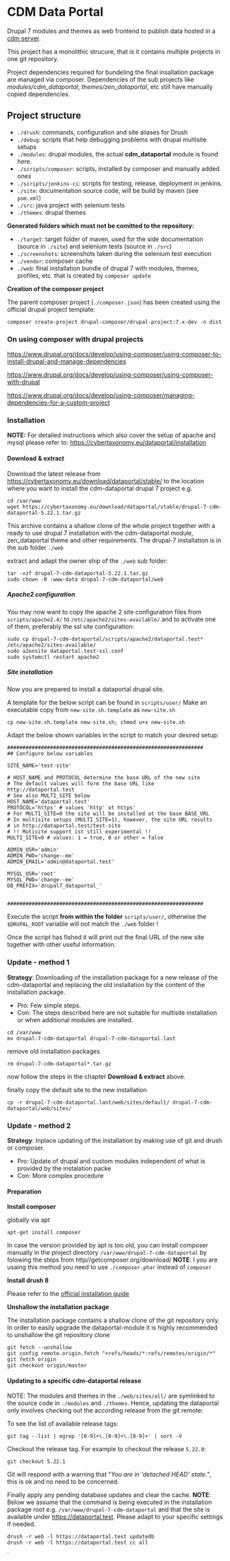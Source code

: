 # CDM Data Portal

Drupal 7 modules and themes as web frontend to publish data hosted in a [cdm server](https://github.com/cybertaxonomy/cdm-server).

This project has a monolithic strucure, that is it contains multiple projects in one git repository.

Project dependencies required for bundeling the final insallation package are managed via composer. Dependencies of the sub projects like *modules/cdm_dataportal*, *themes/zen_dataportal*, etc still have manually copied dependencies. 

## Project structure

* `./drush`: commands, configuration and site aliases for Drush
* `./debug`: scripts that help debugging problems with drupal multisite setups
* `./modules`: drupal modules, the actual **cdm_dataportal** module is found here. 
* `./scripts/composer`: scripts, installed by composer and manually added ones
* `./scripts/jenkins-ci`: scripts for testing, release, deployment in jenkins.
* `./site`: documentation source code, will be build by maven (see `pom.xml`)
* `./src`: java project with selenium tests
* `./themes`: drupal themes

**Generated folders which must not be comitted to the repository:**

* `./target`: target folder of maven, used for the side documentation (source in `./site`) and selenium tests (source in `./src`)
* `./screenshots`: screenshots taken during the selenium test execution
* `./vendor`: composer cache
* `./web`: final installation bundle of drupal 7 with modules, themes, profiles, etc. that is created by `composer update`

**Creation of the composer project**

The parent composer project (`./composer.json`) has been created using the official drupal project template:

~~~
composer create-project drupal-composer/drupal-project:7.x-dev -n dist
~~~

### On using composer with drupal projects

https://www.drupal.org/docs/develop/using-composer/using-composer-to-install-drupal-and-manage-dependencies

https://www.drupal.org/docs/develop/using-composer/using-composer-with-drupal

https://www.drupal.org/docs/develop/using-composer/managing-dependencies-for-a-custom-project



### Installation

**NOTE:** For detailed instructions which also cover the setup of apache and mysql please refer to: https://cybertaxonomy.eu/dataportal/installation

#### Download & extract

Download the latest release from https://cybertaxonomy.eu/download/dataportal/stable/ to the location where you want to install the cdm-dataportal drupal 7 project e.g.

~~~
cd /var/www
wget https://cybertaxonomy.eu/download/dataportal/stable/drupal-7-cdm-dataportal-5.22.1.tar.gz
~~~

This archive contains a shallow clone of the whole project together with a ready to use drupal 7 installation with the cdm-dataportal module, zen_dataportal theme and other requirements. The drupal-7 installation is in the sub folder `./web`

extract and adapt the owner ship of the `./web` sub folder:

~~~
tar -xzf drupal-7-cdm-dataportal-5.22.1.tar.gz
sudo chown -R :www-data drupal-7-cdm-dataportal/web
~~~

##### Apache2 configuration

You may now want to copy the apache 2 site configuration files from `scripts/apache2.4/` to `/etc/apache2/sites-available/` and to activate one of them, preferably the ssl site configuration:

~~~
sudo cp drupal-7-cdm-dataportal/scripts/apache2/dataportal.test* /etc/apache2/sites-available/
sudo a2ensite dataportal.test-ssl.conf
sudo systemctl restart apache2
~~~

##### Site installation

Now you are prepared to install a dataportal drupal site. 

A template for the below script can be found in `scripts/user/`
Make an executable copy from `new-site.sh.template` as `new-site.sh` 

~~~
cp new-site.sh.template new-site.sh; chmod u+x new-site.sh
~~~

Adapt the below shown variables in the script to match your desired setup:

~~~
################################################################
## Configure below variables

SITE_NAME='test-site'

# HOST_NAME and PROTOCOL determine the base URL of the new site
# The default values will form the base URL like http://dataportal.test
# See also MULTI_SITE below
HOST_NAME='dataportal.test'
PROTOCOL='https' # values 'http' ot https'
# For MULTI_SITE=0 the site will be installed at the base BASE_URL
# In multisite setups (MULTI_SITE=1), however, the site URL results 
# in http://dataportal.test/test-site
# !! Mutisite support ist still experimental !!
MULTI_SITE=0 # values: 1 = true, 0 or other = false

ADMIN_USR='admin'
ADMIN_PWD='change--me'
ADMIN_EMAIL='admin@dataportal.test'

MYSQL_USR='root'
MYSQL_PWD='change--me'
DB_PREFIX='drupal7_dataportal_'


################################################################
~~~

Execute the script **from within the folder** `scripts/user/`, otherwise the `$DRUPAL_ROOT` variable will not match the `./web` folder !

Once the script has fished it will print out the final URL of the new site together with other useful information.

### Update - method 1

**Strategy**: Downloading of the installation package for a new release of the cdm-dataportal and replacing the old installation by the content of the installation package.

* Pro: Few simple steps.
* Con: The steps described here are not suitable for multisite installation or when additional modules are installed.

~~~
cd /var/www
mv drupal-7-cdm-dataportal drupal-7-cdm-dataportal.last
~~~

remove old installation packages

~~~
rm drupal-7-cdm-dataportal*.tar.gz
~~~

now follow the steps in the chapter **Download & extract** above.

finally copy the default site to the new installation 

~~~
cp -r drupal-7-cdm-dataportal.last/web/sites/default/ drupal-7-cdm-dataportal/web/sites/
~~~

### Update - method 2

**Strategy**: Inplace updating of the installation by making use of git and drush or composer. 

* Pro: Update of drupal and custom modules independent of what is provided by the instalation packe
* Con: More complex procedure

#### Preparation

**Install composer**


globally via apt

~~~
apt-get install composer
~~~

In case the version provided by apt is too old, you can install composer manually in the project directory `/var/www/drupal-7-cdm-dataportal` by folowing the steps from http//getcomposer.org/download/ **NOTE**: I you are usaing this method you need to use `./composer.phar` instead of `composer`


**Install drush 8**

Please refer to the [official installation guide](https://docs.drush.org/en/8.x/install/)

**Unshallow the installation package**

The installation package contains a shallow clone of the git repository only. In order to easily upgrade the dataportal-module it is highly recommended to unshallow the git repository clone

~~~
git fetch --unshallow
git config remote.origin.fetch "+refs/heads/*:refs/remotes/origin/*"
git fetch origin
git checkout origin/master
~~~

#### Updating to a specific cdm-dataportal release

NOTE: The modules and themes in the `./web/sites/all/` are symlinked to the source code in `./modules` and `./themes`. Hence, updating the dataportal only involves checking out the according release from the git remote:

To see the list of available release tags:

~~~
git tag --list | egrep '[0-9]+\.[0-9]+\.[0-9]+' | sort -V
~~~

Checkout the release tag. For example to checkout the release `5.22.0`:

~~~
git checkout 5.22.1
~~~

Git will respond with a warning that "*You are in 'detached HEAD' state.*", this is ok and no need to be concerned.

Finally apply any pending database updates and clear the cache. **NOTE**: Below we assume that the command is being 
executed in the installation package root e.g. `/var/www/drupal-7-cdm-dataportal` and that the site is available under https://dataportal.test. 
Please adapt to your specific settings if needed.

~~~
drush -r web -l https://dataportal.test updatedb
drush -r web -l https://dataportal.test cc all
~~~


 
`




















